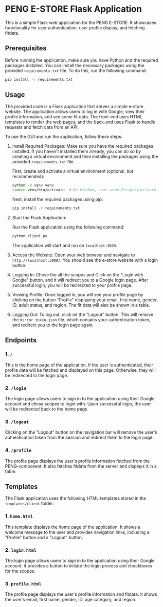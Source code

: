 
# PENG E-STORE Flask Application

This is a simple Flask web application for the PENG E-STORE. It showcases functionality for user authentication, user profile display, and fetching fitdata.

## Prerequisites

Before running the application, make sure you have Python and the required packages installed. You can install the necessary packages using the provided `requirements.txt` file. To do this, run the following command:

```bash
pip install -r requirements.txt
```
## Usage

The provided code is a Flask application that serves a simple e-store website. The application allows users to log in with Google, view their profile information, and see some fit data. The front-end uses HTML templates to render the web pages, and the back-end uses Flask to handle requests and fetch data from an API.

To use the GUI and run the application, follow these steps:

1. Install Required Packages:
   Make sure you have the required packages installed. If you haven't installed them already, you can do so by creating a virtual environment and then installing the packages using the provided `requirements.txt` file.

   First, create and activate a virtual environment (optional, but recommended):
   ```bash
   python -m venv venv
   source venv/bin/activate  # On Windows, use: venv\Scripts\activate
   ```

   Next, install the required packages using pip:
   ```bash
   pip install -r requirements.txt
   ```

2. Start the Flask Application:

   Run the Flask application using the following command:
   ```bash
   python client.py
   ```

   The application will start and run on `localhost:3000`.

3. Access the Website:
   Open your web browser and navigate to `http://localhost:3000/`. You should see the e-store website with a login button.

4. Logging In:
   Chose the all the scopes and Click on the "Login with Google" button, and it will redirect you to a Google login page. After successful login, you will be redirected to your profile page.

5. Viewing Profile:
   Once logged in, you will see your profile page by clicking on the button "Profile" displaying your email, first name, gender, ID, adult status, and region. The fit data will also be shown in a table.

6. Logging Out:
   To log out, click on the "Logout" button. This will remove the `mirror_token.json` file, which contains your authentication token, and redirect you to the login page again.

## Endpoints

### 1. `/`

This is the home page of the application. If the user is authenticated, their profile data will be fetched and displayed on this page. Otherwise, they will be redirected to the login page.

### 2. `/login`

The login page allows users to sign in to the application using their Google account and chose scopes to login with. Upon successful login, the user will be redirected back to the home page.

### 3. `/logout`

Clicking on the "Logout" button on the navigation bar will remove the user's authentication token from the session and redirect them to the login page.

### 4. `/profile`

The profile page displays the user's profile information fetched from the PENG-component. It also fetches fitdata from the server and displays it in a table.

## Templates

The Flask application uses the following HTML templates stored in the `templates/client` folder:

### 1. `home.html`

This template displays the home page of the application. It shows a welcome message to the user and provides navigation links, including a "Profile" button and a "Logout" button.

### 2. `login.html`

The login page allows users to sign in to the application using their Google account. It provides a button to initiate the login process and checkboxes for the scopes.

### 3. `profile.html`

The profile page displays the user's profile information and fitdata. It shows the user's email, first name, gender, ID, age category, and region.

